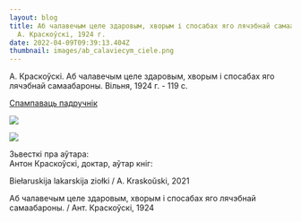 ```yaml
---
layout: blog
title: Аб чалавечым целе здаровым, хворым і спосабах яго лячэбнай самаабароны.
  А. Краскоўскі, 1924 г.
date: 2022-04-09T09:39:13.404Z
thumbnail: images/ab_calaviecym_ciele.png
---
```

А. Краскоўскі. Аб чалавечым целе здаровым, хворым і спосабах яго лячэбнай самаабароны. Вільня, 1924 г.  - 119 с. 

[Спампаваць падручнік ](https://drive.google.com/file/d/1nMlPMQBXzgEzEbGul-hGC4vR2yuRbaLM/view?usp=sharing)

<!--StartFragment-->

<!--StartFragment-->

![](blob:https://www.vilnia.com/8c3b9b34-59e6-4fe5-a1fe-75d2e5894548)

<!--EndFragment-->

![](blob:https://www.vilnia.com/c810d60c-bd9b-4e22-8f6f-53c6701e7956)

Зьвесткі пра аўтара:\
Антон Краскоўскі, доктар, аўтар кніг:

Вiełaruskija lakarskija ziołki / A. Kraskoŭski, 2021

Аб чалавечым целе здаровым, хворым і спосабах яго лячэбнай самаабароны. / Aнт. Краскоўскі, 1924

<!--EndFragment-->